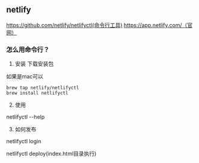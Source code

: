 ## netlify

https://github.com/netlify/netlifyctl(命令行工具)
https://app.netlify.com/（官网）

### 怎么用命令行？

1. 安装
下载安装包

如果是mac可以
```
brew tap netlify/netlifyctl
brew install netlifyctl
```

2. 使用

netlifyctl --help

3. 如何发布

netlifyctl login

netlifyctl deploy(index.html目录执行)